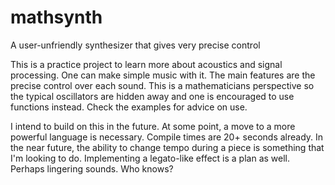 # mathsynth
A user-unfriendly synthesizer that gives very precise control

This is a practice project to learn more about acoustics and signal processing. One can make simple music with it. The main features are the precise control over each sound. This is a mathematicians perspective so the typical oscillators are hidden away and one is encouraged to use functions instead. Check the examples for advice on use.

I intend to build on this in the future. At some point, a move to a more powerful language is necessary. Compile times are 20+ seconds already. In the near future, the ability to change tempo during a piece is something that I'm looking to do. Implementing a legato-like effect is a plan as well. Perhaps lingering sounds. Who knows?
